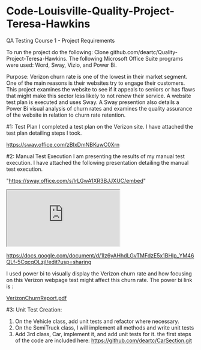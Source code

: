 # Code-Louisville-Quality-Project-Teresa-Hawkins

QA Testing Course 1 - Project Requirements

To run the project do the following: Clone github.com/deartc/Quality-Project-Teresa-Hawkins.  The following Microsoft Office Suite programs were used:  Word,  Sway, Vizio, and Power Bi.

Purpose: 
Verizon churn rate is one of the lowest in their market segment.  One of the main reasons is their websites try to engage their customers. This project examines the website  to see if it appeals to seniors or has flaws that might make this sector less likely to not renew their service.   A website  test plan is executed and uses Sway.   A Sway presention  also details a Power Bi visual analysis of churn rates and examines  the quality assurance of the website in relation to churn rate retention.   


#1: Test Plan
I completed a test plan on the Verizon site.  I have attached the test plan detailing steps I took.

https://sway.office.com/zBIxDmNBKuwC0Xrn
	

	
#2: Manual Test Execution
I am presenting the results of my manual test execution.   I have attached the following presentation detailing the manual
test execution.



"https://sway.office.com/s/lrLGwA1XR3BJJXUC/embed"


<iframe src="https://docs.google.com/document/d/e/2PACX-1vTUcAVeQrxfdGvbCa0Tpe6l1p2EQnYat9kLKK8FBAByCFbyU4ocE_V9hY3Qa9tRN8JAKjcPgLqy95tl/pub?embedded=true"></iframe>


https://docs.google.com/document/d/1lz6yAHhdLGvTMFdzE5x1BHlp_YM46QLf-5CqcqOLzjI/edit?usp=sharing



I used power bi to visually display the Verizon churn  rate and how focusing on this Verizon webpage test might affect this churn rate.  The power bi link is :


[VerizonChurnReport.pdf](https://github.com/deartc/Quality-Project-Teresa-Hawkins/files/9611038/VerizonChurnReport.pdf)


 

#3: Unit Test Creation:
1. On the Vehicle class, add unit tests  and refactor where necessary.
2. On the SemiTruck class, I will implement all methods and write unit tests 
3. Add 3rd class, Car, implement it, and add unit tests for it. the first steps of the code are included here: https://github.com/deartc/CarSection.git


